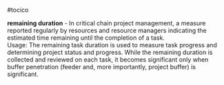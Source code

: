 #tocico

<b>remaining duration</b> - In critical chain project management, a measure reported regularly by resources and resource managers indicating the estimated time remaining until the completion of a task.  
Usage: The remaining task duration is used to measure task progress and determining project status and progress.  While the remaining duration is collected and reviewed on each task, it becomes significant only when buffer penetration (feeder and, more importantly, project buffer) is significant.

 




